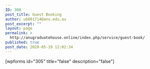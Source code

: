 ```yaml
---
ID: 308
post_title: Guest Booking
author: u6801714@anu.edu.au
post_excerpt: ""
layout: page
permalink: >
  http://anugraduatehouse.online/index.php/service/guest-book/
published: true
post_date: 2020-05-19 12:02:34
---
```

[wpforms id="305" title="false" description="false"]